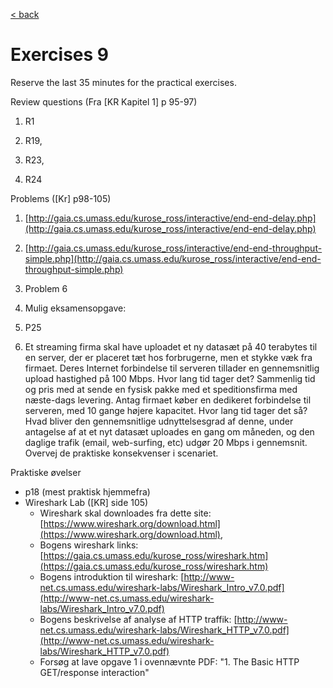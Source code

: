 [< back](README.md)

# Exercises 9

Reserve the last 35 minutes for the practical exercises.

Review questions (Fra [KR Kapitel 1] p 95-97)

1. R1

2. R19,

3. R23,

4. R24

Problems (\[Kr\] p98-105)

1. [http://gaia.cs.umass.edu/kurose_ross/interactive/end-end-delay.php](http://gaia.cs.umass.edu/kurose_ross/interactive/end-end-delay.php)

2. [http://gaia.cs.umass.edu/kurose_ross/interactive/end-end-throughput-simple.php](http://gaia.cs.umass.edu/kurose_ross/interactive/end-end-throughput-simple.php)

3. Problem 6

4. Mulig eksamensopgave:

5. P25

6. Et streaming firma skal have uploadet et ny datasæt på 40 terabytes til en server, der er placeret tæt hos forbrugerne, men et stykke væk fra firmaet. Deres Internet forbindelse til serveren tillader en gennemsnitlig upload hastighed på 100 Mbps.   Hvor lang tid tager det? Sammenlig tid og pris med at sende en fysisk pakke med et speditionsfirma med næste-dags levering. Antag firmaet køber en dedikeret forbindelse til serveren, med 10 gange højere kapacitet. Hvor lang tid tager det så? Hvad bliver den gennemsnitlige udnyttelsesgrad af denne, under antagelse af at et nyt datasæt uploades en gang om måneden, og den daglige trafik (email, web-surfing, etc) udgør 20 Mbps i gennemsnit. Overvej de praktiske konsekvenser i scenariet.

Praktiske øvelser

- p18 (mest praktisk hjemmefra)
- Wireshark Lab (\[KR\] side 105)
    - Wireshark skal downloades fra dette site: [https://www.wireshark.org/download.html](https://www.wireshark.org/download.html), 
    - Bogens wireshark links: [https://gaia.cs.umass.edu/kurose_ross/wireshark.htm](https://gaia.cs.umass.edu/kurose_ross/wireshark.htm)
    - Bogens introduktion til wireshark: [http://www-net.cs.umass.edu/wireshark-labs/Wireshark_Intro_v7.0.pdf](http://www-net.cs.umass.edu/wireshark-labs/Wireshark_Intro_v7.0.pdf)
    - Bogens beskrivelse af analyse af HTTP traffik: [http://www-net.cs.umass.edu/wireshark-labs/Wireshark_HTTP_v7.0.pdf](http://www-net.cs.umass.edu/wireshark-labs/Wireshark_HTTP_v7.0.pdf)
    - Forsøg at lave opgave 1 i ovennævnte PDF: "1. The Basic HTTP GET/response interaction"